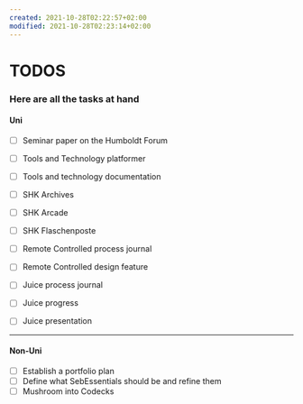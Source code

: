 ```yaml
---
created: 2021-10-28T02:22:57+02:00
modified: 2021-10-28T02:23:14+02:00
---
```


# TODOS

### Here are all the tasks at hand


#### Uni
- [ ] Seminar paper on the Humboldt Forum
- [ ] Tools and Technology platformer
- [ ] Tools and technology documentation

- [ ] SHK Archives
- [ ] SHK Arcade
- [ ] SHK Flaschenposte

- [ ] Remote Controlled process journal
- [ ] Remote Controlled design feature
- [ ] Juice process journal
- [ ] Juice progress
- [ ] Juice presentation
___
#### Non-Uni
- [ ] Establish a portfolio plan
- [ ] Define what SebEssentials should be and refine them
- [ ] Mushroom into Codecks